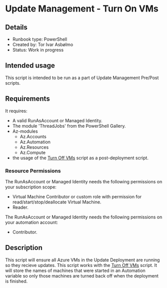 # Update Management - Turn On VMs

## Details

- Runbook type: PowerShell
- Created by: Tor Ivar Asbølmo
- Status: Work in progress

## Intended usage

This script is intended to be run as a part of Update Management Pre/Post scripts.

## Requirements

It requires:

- A valid RunAsAccount or Managed Identity.
- The module 'ThreadJobs' from the PowerShell Gallery.
- Az-modules
  - Az.Accounts
  - Az.Automation
  - Az.Resources
  - Az.Compute
- the usage of the [Turn Off VMs](../../turnonvms/1.0/) script as a post-deployment script.

### Resource Permissions

The RunAsAccount or Managed Identity needs the following permissions on your subscription scope:

- Virtual Machine Contributor or custom role with permission for read/start/stop/deallocate Virtual Machine.
- Reader.

The RunAsAccount or Managed Identity needs the following permissions on your automation account:

- Contributor.

## Description

This script will ensure all Azure VMs in the Update Deployment are running so they recieve updates.
This script works with the [Turn Off VMs](../../turnoffvms/) script. It will store the names of machines that were started in an Automation variable so only those machines are turned back off when the deployment is finished.
